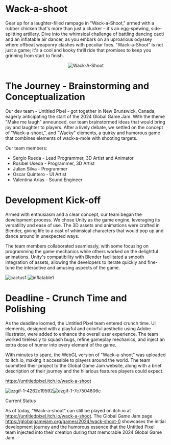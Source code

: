 # Wack-a-shoot

Gear up for a laughter-filled rampage in "Wack-a-Shoot," armed with a rubber chicken that's more than just a clucker – it's an egg-spewing, side-splitting artillery. Dive into the whimsical challenge of battling dancing cacti and an inflatable air dancer, as you embark on an uproarious odyssey where offbeat weaponry clashes with peculiar foes. "Wack-a-Shoot" is not just a game; it's a cool and kooky thrill ride that promises to keep you grinning from start to finish.

<p align="center">
     <img src="https://github.com/MethodCa/Wack-a-shoot/assets/15893276/1407aed3-f278-4176-9f7d-620905ea77e9" alt="Wack-A-Shoot">
</p>

# The Journey - Brainstorming and Conceptualization
Our dev team - Untitled Pixel - got together in New Brunswick, Canada, eagerly anticipating the start of the 2024 Global Game Jam. With the theme "Make me laugh" announced, our team brainstormed ideas that would bring joy and laughter to players. After a lively debate, we settled on the concept of "Wack-a-shoot,", and "Wacky" elements, a quirky and humorous game that combines elements of wack-a-mole with shooting targets.

Our team members:
- Sergio Rueda - Lead Programmer, 3D Artist and Animator
- Rosibel Useda - Programmer, 3D Artist
- Julian Silva - Programmer
- Oscar Quintero - UI Artist
- Valentina Arias - Sound Engineer

# Development Kick-off
Armed with enthusiasm and a clear concept, our team began the development process. We chose Unity as the game engine, leveraging its versatility and ease of use. The 3D assets and animations were crafted in Blender, giving life to a cast of whimsical characters that would pop up and dance around in unexpected ways.

The team members collaborated seamlessly, with some focusing on programming the game mechanics while others worked on the delightful animations. Unity's compatibility with Blender facilitated a smooth integration of assets, allowing the developers to iterate quickly and fine-tune the interactive and amusing aspects of the game.


![cactus1](https://github.com/MethodCa/Wack-a-shoot/assets/15893276/4fd34da2-b88a-4fc2-a012-4a809dfe3cb1)
![inflatable1](https://github.com/MethodCa/Wack-a-shoot/assets/15893276/713e7235-9c02-4f31-82f7-f34a9f5dea6f)



# Deadline - Crunch Time and Polishing
As the deadline loomed, the Untitled Pixel team entered crunch time. UI elements, designed with a playful and colorful aesthetic using Adobe Illustrator, were added to enhance the overall user experience. The team worked tirelessly to squash bugs, refine gameplay mechanics, and inject an extra dose of humor into every element of the game.

With minutes to spare, the WebGL version of "Wack-a-shoot" was uploaded to itch.io, making it accessible to players around the world. The team submitted their project to the Global Game Jam website, along with a brief description of their journey and the hilarious features players could expect.




https://untitledpixel.itch.io/wack-a-shoot

![ezgif-1-4262c19592](https://github.com/MethodCa/Wack-a-shoot/assets/15893276/7de06895-ebdb-478e-8154-a9338d25c618)![ezgif-1-7c7504806c](https://github.com/MethodCa/Wack-a-shoot/assets/15893276/da09447d-40fb-45a6-b4f3-d5579485db71)

Current Status

As of today, "Wack-a-shoot" can still be played on itch.io at https://untitledpixel.itch.io/wack-a-shoot. The Global Game Jam page https://globalgamejam.org/games/2024/wack-shoot-0 showcases the initial development journey and the humorous essence that the Untitled Pixel team injected into their creation during that memorable 2024 Global Game Jam.

